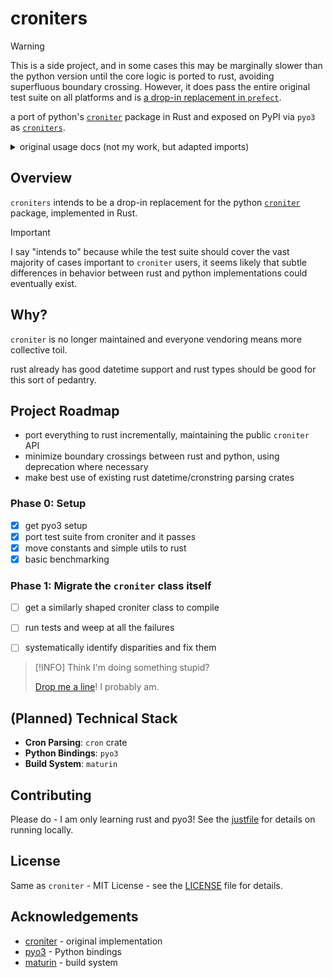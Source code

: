# croniters

> [!WARNING]
> This is a side project, and in some cases this may be marginally slower than the python version until the core logic is ported to rust, avoiding superfluous boundary crossing. However, it does pass the entire original test suite on all platforms and is [a drop-in replacement in `prefect`](https://github.com/PrefectHQ/prefect/pull/17184).


a port of python's [`croniter`](https://github.com/kiorky/croniter) package in Rust and exposed on PyPI via `pyo3` as [`croniters`](https://pypi.org/project/croniters/).


<details>
<summary>original usage docs (not my work, but adapted imports)</summary>

Usage
============

A simple example::

    >>> from croniters import croniter
    >>> from datetime import datetime
    >>> base = datetime(2010, 1, 25, 4, 46)
    >>> iter = croniter('*/5 * * * *', base)  # every 5 minutes
    >>> print(iter.get_next(datetime))   # 2010-01-25 04:50:00
    >>> print(iter.get_next(datetime))   # 2010-01-25 04:55:00
    >>> print(iter.get_next(datetime))   # 2010-01-25 05:00:00
    >>>
    >>> iter = croniter('2 4 * * mon,fri', base)  # 04:02 on every Monday and Friday
    >>> print(iter.get_next(datetime))   # 2010-01-26 04:02:00
    >>> print(iter.get_next(datetime))   # 2010-01-30 04:02:00
    >>> print(iter.get_next(datetime))   # 2010-02-02 04:02:00
    >>>
    >>> iter = croniter('2 4 1 * wed', base)  # 04:02 on every Wednesday OR on 1st day of month
    >>> print(iter.get_next(datetime))   # 2010-01-27 04:02:00
    >>> print(iter.get_next(datetime))   # 2010-02-01 04:02:00
    >>> print(iter.get_next(datetime))   # 2010-02-03 04:02:00
    >>>
    >>> iter = croniter('2 4 1 * wed', base, day_or=False)  # 04:02 on every 1st day of the month if it is a Wednesday
    >>> print(iter.get_next(datetime))   # 2010-09-01 04:02:00
    >>> print(iter.get_next(datetime))   # 2010-12-01 04:02:00
    >>> print(iter.get_next(datetime))   # 2011-06-01 04:02:00
    >>>
    >>> iter = croniter('0 0 * * sat#1,sun#2', base)  # 1st Saturday, and 2nd Sunday of the month
    >>> print(iter.get_next(datetime))   # 2010-02-06 00:00:00
    >>>
    >>> iter = croniter('0 0 * * 5#3,L5', base)  # 3rd and last Friday of the month
    >>> print(iter.get_next(datetime))   # 2010-01-29 00:00:00
    >>> print(iter.get_next(datetime))   # 2010-02-19 00:00:00


All you need to know is how to use the constructor and the ``get_next``
method, the signature of these methods are listed below::

    >>> def __init__(self, cron_format, start_time=time.time(), day_or=True)

croniter iterates along with ``cron_format`` from ``start_time``.
``cron_format`` is **min hour day month day_of_week**, you can refer to
http://en.wikipedia.org/wiki/Cron for more details. The ``day_or``
switch is used to control how croniter handles **day** and **day_of_week**
entries. Default option is the cron behaviour, which connects those
values using **OR**. If the switch is set to False, the values are connected
using **AND**. This behaves like fcron and enables you to e.g. define a job that
executes each 2nd Friday of a month by setting the days of month and the
weekday.
::

    >>> def get_next(self, ret_type=float)

get_next calculates the next value according to the cron expression and
returns an object of type ``ret_type``. ``ret_type`` should be a ``float`` or a
``datetime`` object.

Supported added for ``get_prev`` method. (>= 0.2.0)::

    >>> base = datetime(2010, 8, 25)
    >>> itr = croniter('0 0 1 * *', base)
    >>> print(itr.get_prev(datetime))  # 2010-08-01 00:00:00
    >>> print(itr.get_prev(datetime))  # 2010-07-01 00:00:00
    >>> print(itr.get_prev(datetime))  # 2010-06-01 00:00:00

You can validate your crons using ``is_valid`` class method. (>= 0.3.18)::

    >>> croniter.is_valid('0 0 1 * *')  # True
    >>> croniter.is_valid('0 wrong_value 1 * *')  # False

About DST
=========
Be sure to init your croniter instance with a TZ aware datetime for this to work!

Example using pytz::

    >>> import pytz
    >>> tz = pytz.timezone("Europe/Paris")
    >>> local_date = tz.localize(datetime(2017, 3, 26))
    >>> val = croniter('0 0 * * *', local_date).get_next(datetime)

Example using python_dateutil::

    >>> import dateutil.tz
    >>> tz = dateutil.tz.gettz('Asia/Tokyo')
    >>> local_date = datetime(2017, 3, 26, tzinfo=tz)
    >>> val = croniter('0 0 * * *', local_date).get_next(datetime)

Example using python built in module::

    >>> from datetime import datetime, timezone
    >>> local_date = datetime(2017, 3, 26, tzinfo=timezone.utc)
    >>> val = croniter('0 0 * * *', local_date).get_next(datetime)

About second repeats
=====================
Croniter is able to do second repetition crontabs form and by default seconds are the 6th field::

    >>> base = datetime(2012, 4, 6, 13, 26, 10)
    >>> itr = croniter('* * * * * 15,25', base)
    >>> itr.get_next(datetime) # 4/6 13:26:15
    >>> itr.get_next(datetime) # 4/6 13:26:25
    >>> itr.get_next(datetime) # 4/6 13:27:15

You can also note that this expression will repeat every second from the start datetime.::

    >>> croniter('* * * * * *', local_date).get_next(datetime)

You can also use seconds as first field::

    >>> itr = croniter('15,25 * * * * *', base, second_at_beginning=True)


About year
===========
Croniter also support year field.
Year presents at the seventh field, which is after second repetition.
The range of year field is from 1970 to 2099.
To ignore second repetition, simply set second to ``0`` or any other const::

    >>> base = datetime(2012, 4, 6, 2, 6, 59)
    >>> itr = croniter('0 0 1 1 * 0 2020/2', base)
    >>> itr.get_next(datetime) # 2020 1/1 0:0:0
    >>> itr.get_next(datetime) # 2022 1/1 0:0:0
    >>> itr.get_next(datetime) # 2024 1/1 0:0:0

Support for start_time shifts
==============================
See https://github.com/kiorky/croniter/pull/76,
You can set start_time=, then expand_from_start_time=True for your generations to be computed from start_time instead of calendar days::

    >>> from pprint import pprint
    >>> iter = croniter('0 0 */7 * *', start_time=datetime(2024, 7, 11), expand_from_start_time=True);pprint([iter.get_next(datetime) for a in range(10)])
    [datetime.datetime(2024, 7, 18, 0, 0),
     datetime.datetime(2024, 7, 25, 0, 0),
     datetime.datetime(2024, 8, 4, 0, 0),
     datetime.datetime(2024, 8, 11, 0, 0),
     datetime.datetime(2024, 8, 18, 0, 0),
     datetime.datetime(2024, 8, 25, 0, 0),
     datetime.datetime(2024, 9, 4, 0, 0),
     datetime.datetime(2024, 9, 11, 0, 0),
     datetime.datetime(2024, 9, 18, 0, 0),
     datetime.datetime(2024, 9, 25, 0, 0)]
    >>> # INSTEAD OF THE DEFAULT BEHAVIOR:
    >>> iter = croniter('0 0 */7 * *', start_time=datetime(2024, 7, 11), expand_from_start_time=False);pprint([iter.get_next(datetime) for a in range(10)])
    [datetime.datetime(2024, 7, 15, 0, 0),
     datetime.datetime(2024, 7, 22, 0, 0),
     datetime.datetime(2024, 7, 29, 0, 0),
     datetime.datetime(2024, 8, 1, 0, 0),
     datetime.datetime(2024, 8, 8, 0, 0),
     datetime.datetime(2024, 8, 15, 0, 0),
     datetime.datetime(2024, 8, 22, 0, 0),
     datetime.datetime(2024, 8, 29, 0, 0),
     datetime.datetime(2024, 9, 1, 0, 0),
     datetime.datetime(2024, 9, 8, 0, 0)]


Testing if a date matches a crontab
===================================
Test for a match with (>=0.3.32)::

    >>> croniter.match("0 0 * * *", datetime(2019, 1, 14, 0, 0, 0, 0))
    True
    >>> croniter.match("0 0 * * *", datetime(2019, 1, 14, 0, 2, 0, 0))
    False
    >>>
    >>> croniter.match("2 4 1 * wed", datetime(2019, 1, 1, 4, 2, 0, 0)) # 04:02 on every Wednesday OR on 1st day of month
    True
    >>> croniter.match("2 4 1 * wed", datetime(2019, 1, 1, 4, 2, 0, 0), day_or=False) # 04:02 on every 1st day of the month if it is a Wednesday
    False

Testing if a crontab matches in datetime range
==============================================
Test for a match_range with (>=2.0.3)::

    >>> croniter.match_range("0 0 * * *", datetime(2019, 1, 13, 0, 59, 0, 0), datetime(2019, 1, 14, 0, 1, 0, 0))
    True
    >>> croniter.match_range("0 0 * * *", datetime(2019, 1, 13, 0, 1, 0, 0), datetime(2019, 1, 13, 0, 59, 0, 0))
    False
    >>> croniter.match_range("2 4 1 * wed", datetime(2019, 1, 1, 3, 2, 0, 0), datetime(2019, 1, 1, 5, 1, 0, 0))
    # 04:02 on every Wednesday OR on 1st day of month
    True
    >>> croniter.match_range("2 4 1 * wed", datetime(2019, 1, 1, 3, 2, 0, 0), datetime(2019, 1, 1, 5, 2, 0, 0), day_or=False)
    # 04:02 on every 1st day of the month if it is a Wednesday
    False

Gaps between date matches
=========================
For performance reasons, croniter limits the amount of CPU cycles spent attempting to find the next match.
Starting in v0.3.35, this behavior is configurable via the ``max_years_between_matches`` parameter, and the default window has been increased from 1 year to 50 years.

The defaults should be fine for many use cases.
Applications that evaluate multiple cron expressions or handle cron expressions from untrusted sources or end-users should use this parameter.
Iterating over sparse cron expressions can result in increased CPU consumption or a raised ``CroniterBadDateError`` exception which indicates that croniter has given up attempting to find the next (or previous) match.
Explicitly specifying ``max_years_between_matches`` provides a way to limit CPU utilization and simplifies the iterable interface by eliminating the need for ``CroniterBadDateError``.
The difference in the iterable interface is based on the reasoning that whenever ``max_years_between_matches`` is explicitly agreed upon, there is no need for croniter to signal that it has given up; simply stopping the iteration is preferable.

This example matches 4 AM Friday, January 1st.
Since January 1st isn't often a Friday, there may be a few years between each occurrence.
Setting the limit to 15 years ensures all matches::

    >>> it = croniter("0 4 1 1 fri", datetime(2000,1,1), day_or=False, max_years_between_matches=15).all_next(datetime)
    >>> for i in range(5):
    ...     print(next(it))
    ...
    2010-01-01 04:00:00
    2016-01-01 04:00:00
    2021-01-01 04:00:00
    2027-01-01 04:00:00
    2038-01-01 04:00:00

However, when only concerned with dates within the next 5 years, simply set ``max_years_between_matches=5`` in the above example.
This will result in no matches found, but no additional cycles will be wasted on unwanted matches far in the future.

Iterating over a range using cron
=================================
Find matches within a range using the ``croniter_range()`` function.  This is much like the builtin ``range(start,stop,step)`` function, but for dates.  The `step` argument is a cron expression.
Added in (>=0.3.34)

List the first Saturday of every month in 2019::

    >>> from croniter import croniter_range
    >>> for dt in croniter_range(datetime(2019, 1, 1), datetime(2019, 12, 31), "0 0 * * sat#1"):
    >>>     print(dt)


Hashed expressions
==================

croniter supports Jenkins-style hashed expressions, using the "H" definition keyword and the required hash_id keyword argument.
Hashed expressions remain consistent, given the same hash_id, but different hash_ids will evaluate completely different to each other.
This allows, for example, for an even distribution of differently-named jobs without needing to manually spread them out.

    >>> itr = croniter("H H * * *", hash_id="hello")
    >>> itr.get_next(datetime)
    datetime.datetime(2021, 4, 10, 11, 10)
    >>> itr.get_next(datetime)
    datetime.datetime(2021, 4, 11, 11, 10)
    >>> itr = croniter("H H * * *", hash_id="hello")
    >>> itr.get_next(datetime)
    datetime.datetime(2021, 4, 10, 11, 10)
    >>> itr = croniter("H H * * *", hash_id="bonjour")
    >>> itr.get_next(datetime)
    datetime.datetime(2021, 4, 10, 20, 52)


Random expressions
==================

Random "R" definition keywords are supported, and remain consistent only within their croniter() instance.

    >>> itr = croniter("R R * * *")
    >>> itr.get_next(datetime)
    datetime.datetime(2021, 4, 10, 22, 56)
    >>> itr.get_next(datetime)
    datetime.datetime(2021, 4, 11, 22, 56)
    >>> itr = croniter("R R * * *")
    >>> itr.get_next(datetime)
    datetime.datetime(2021, 4, 11, 4, 19)


Note about Ranges
=================

Note that as a deviation from cron standard, croniter is somehow laxist with ranges and will allow ranges of ``Jan-Dec``, & ``Sun-Sat`` in reverse way and interpret them as following examples:

    - ``Apr-Jan``: from April to january
    - ``Sat-Sun``: Saturday, Sunday
    - ``Wed-Sun``: Wednesday to Saturday, Sunday

Please note that if a /step is given, it will be respected.

Note about Sunday
=================

Note that as a deviation from cron standard, croniter like numerous cron implementations supports ``SUNDAY`` to be expressed as ``DAY7``, allowing such expressions:

    - ``0 0 * * 7``
    - ``0 0 * * 6-7``
    - ``0 0 * * 6,7``


Keyword expressions
===================

Vixie cron-style "@" keyword expressions are supported.
What they evaluate to depends on whether you supply hash_id: no hash_id corresponds to Vixie cron definitions (exact times, minute resolution), while with hash_id corresponds to Jenkins definitions (hashed within the period, second resolution).

    ============ ============ ================
    Keyword      No hash_id   With hash_id
    ============ ============ ================
    @midnight    0 0 * * *    H H(0-2) * * * H
    @hourly      0 * * * *    H * * * * H
    @daily       0 0 * * *    H H * * * H
    @weekly      0 0 * * 0    H H * * H H
    @monthly     0 0 1 * *    H H H * * H
    @yearly      0 0 1 1 *    H H H H * H
    @annually    0 0 1 1 *    H H H H * H
    ============ ============ ================


</details>

## Overview

`croniters` intends to be a drop-in replacement for the python [`croniter`](https://github.com/kiorky/croniter) package, implemented in Rust.

> [!IMPORTANT]
> I say "intends to" because while the test suite should cover the vast majority of cases important to `croniter` users, it seems likely that subtle differences in behavior between rust and python implementations could eventually exist.


## Why?
`croniter` is no longer maintained and everyone vendoring means more collective toil.

rust already has good datetime support and rust types should be good for this sort of pedantry.

## Project Roadmap

- port everything to rust incrementally, maintaining the public `croniter` API
- minimize boundary crossings between rust and python, using deprecation where necessary
- make best use of existing rust datetime/cronstring parsing crates

### Phase 0: Setup
- [x] get pyo3 setup
- [x] port test suite from croniter and it passes
- [x] move constants and simple utils to rust
- [x] basic benchmarking

### Phase 1: Migrate the `croniter` class itself
- [ ] get a similarly shaped croniter class to compile
- [ ] run tests and weep at all the failures
- [ ] systematically identify disparities and fix them


> [!INFO]
> Think I'm doing something stupid?
> 
> [Drop me a line](https://github.com/zzstoatzz/croniters/issues)! I probably am.

## (Planned) Technical Stack

- **Cron Parsing**: `cron` crate
- **Python Bindings**: `pyo3`
- **Build System**: `maturin`

## Contributing

Please do - I am only learning rust and pyo3! See the [justfile](justfile) for details on running locally.

## License

Same as `croniter` - MIT License - see the [LICENSE](LICENSE) file for details.

## Acknowledgements

- [croniter](https://github.com/kiorky/croniter) - original implementation
- [pyo3](https://github.com/pyo3/pyo3) - Python bindings
- [maturin](https://github.com/PyO3/maturin) - build system


